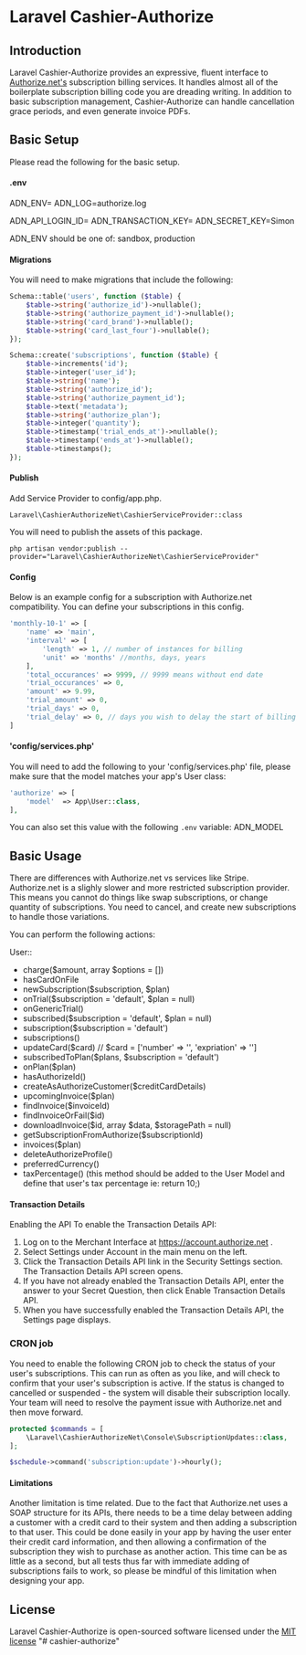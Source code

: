 # Laravel Cashier-Authorize

## Introduction

Laravel Cashier-Authorize provides an expressive, fluent interface to [Authorize.net's](https://authorize.net) subscription billing services. It handles almost all of the boilerplate subscription billing code you are dreading writing. In addition to basic subscription management, Cashier-Authorize can handle cancellation grace periods, and even generate invoice PDFs.

## Basic Setup

Please read the following for the basic setup.

#### .env
ADN_ENV=
ADN_LOG=authorize.log

ADN_API_LOGIN_ID=
ADN_TRANSACTION_KEY=
ADN_SECRET_KEY=Simon

ADN_ENV should be one of: sandbox, production

#### Migrations

You will need to make migrations that include the following:

```php
Schema::table('users', function ($table) {
    $table->string('authorize_id')->nullable();
    $table->string('authorize_payment_id')->nullable();
    $table->string('card_brand')->nullable();
    $table->string('card_last_four')->nullable();
});
```

```php
Schema::create('subscriptions', function ($table) {
    $table->increments('id');
    $table->integer('user_id');
    $table->string('name');
    $table->string('authorize_id');
    $table->string('authorize_payment_id');
    $table->text('metadata');
    $table->string('authorize_plan');
    $table->integer('quantity');
    $table->timestamp('trial_ends_at')->nullable();
    $table->timestamp('ends_at')->nullable();
    $table->timestamps();
});
```

#### Publish

Add Service Provider to config/app.php.

`Laravel\CashierAuthorizeNet\CashierServiceProvider::class`

You will need to publish the assets of this package.

`php artisan vendor:publish --provider="Laravel\CashierAuthorizeNet\CashierServiceProvider"`

#### Config

Below is an example config for a subscription with Authorize.net compatibility. You can define your subscriptions in this config.

```php
'monthly-10-1' => [
    'name' => 'main',
    'interval' => [
        'length' => 1, // number of instances for billing
        'unit' => 'months' //months, days, years
    ],
    'total_occurances' => 9999, // 9999 means without end date
    'trial_occurances' => 0,
    'amount' => 9.99,
    'trial_amount' => 0,
    'trial_days' => 0,
    'trial_delay' => 0, // days you wish to delay the start of billing
]
```

#### 'config/services.php'

You will need to add the following to your 'config/services.php' file, please make sure that the model matches your app's User class:

```php
'authorize' => [
    'model'  => App\User::class,
],
```

You can also set this value with the following `.env` variable: ADN_MODEL

## Basic Usage

There are differences with Authorize.net vs services like Stripe. Authorize.net is a slighly slower and more restricted subscription provider. This means you cannot do things like swap subscriptions, or change quantity of subscriptions. You need to cancel, and create new subscriptions to handle those variations.

You can perform the following actions:

User::
* charge($amount, array $options = [])
* hasCardOnFile
* newSubscription($subscription, $plan)
* onTrial($subscription = 'default', $plan = null)
* onGenericTrial()
* subscribed($subscription = 'default', $plan = null)
* subscription($subscription = 'default')
* subscriptions()
* updateCard($card) // $card = ['number' => '', 'expriation' => '']
* subscribedToPlan($plans, $subscription = 'default')
* onPlan($plan)
* hasAuthorizeId()
* createAsAuthorizeCustomer($creditCardDetails)
* upcomingInvoice($plan)
* findInvoice($invoiceId)
* findInvoiceOrFail($id)
* downloadInvoice($id, array $data, $storagePath = null)
* getSubscriptionFromAuthorize($subscriptionId)
* invoices($plan)
* deleteAuthorizeProfile()
* preferredCurrency()
* taxPercentage() (this method should be added to the User Model and define that user's tax percentage ie: return 10;)

#### Transaction Details

Enabling the API
To enable the Transaction Details API:
1) Log on to the Merchant Interface at https://account.authorize.net .
2) Select Settings under Account in the main menu on the left.
3) Click the Transaction Details API link in the Security Settings section. The Transaction Details API screen opens.
4) If you have not already enabled the Transaction Details API, enter the answer to your Secret Question, then click Enable Transaction Details API.
5) When you have successfully enabled the Transaction Details API, the Settings page displays.

### CRON job

You need to enable the following CRON job to check the status of your user's subscriptions. This can run as often as you like, and will check to confirm that your user's subscription is active. If the status is changed to cancelled or suspended - the system will disable their subscription locally. Your team will need to resolve the payment issue with Authorize.net and then move forward.

```php
protected $commands = [
    \Laravel\CashierAuthorizeNet\Console\SubscriptionUpdates::class,
];
```

```php
$schedule->command('subscription:update')->hourly();
```

#### Limitations
Another limitation is time related. Due to the fact that Authorize.net uses a SOAP structure for its APIs, there needs to be a time delay between adding a customer with a credit card to their system and then adding a subscription to that user. This could be done easily in your app by having the user enter their credit card information, and then allowing a confirmation of the subscription they wish to purchase as another action. This time can be as little as a second, but all tests thus far with immediate adding of subscriptions fails to work, so please be mindful of this limitation when designing your app.

## License

Laravel Cashier-Authorize is open-sourced software licensed under the [MIT license](http://opensource.org/licenses/MIT)
"# cashier-authorize"

